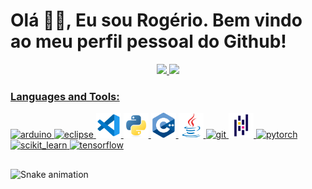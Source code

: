 # Olá 👋🏻, Eu sou Rogério. Bem vindo ao meu perfil pessoal do Github!

<div align="center">
  <a href="https://github.com/rogeri0-filho">
  <img height="180em" src="https://github-readme-stats.vercel.app/api?username=rogeri0-filho&show_icons=true&theme=dark&include_all_commits=true&count_private=true"/>
  <img width="41%" heigth="195px" src="https://github-readme-stats.vercel.app/api/top-langs/?username=rogeri0-filho&layout=compact&langs_count=16&theme=dark"/>
</div>
  
</p>

<h3 align="left">Languages and Tools:</h3>

<p align="left"> 
  <a href="https://www.arduino.cc/" target="_blank" rel="noreferrer"> <img src="https://cdn.worldvectorlogo.com/logos/arduino-1.svg" alt="arduino" width="40" height="40"/> </a>
  <a href="https://www.eclipse.org" target="_blank" rel="noreferrer"> <img  scr="https://github.com/tandpfun/skill-icons/blob/main/icons/Eclipse-Dark.svg" alt="eclipse"  width="40" height="40"/> </a>
  <a href="http://code.visualstudio.com"> <img src="https://raw.githubusercontent.com/vscode-icons/vscode-icons/master/icons/file_type_vscode.svg" alt="VSCode" width="40"/> </a>
  <a href="https://www.python.org" target="_blank" rel="noreferrer"> <img src="https://raw.githubusercontent.com/devicons/devicon/master/icons/python/python-original.svg" alt="python" width="40" height="40"/> </a>
  <a href="https://www.w3schools.com/cpp/" target="_blank" rel="noreferrer"> <img src="https://raw.githubusercontent.com/devicons/devicon/master/icons/cplusplus/cplusplus-original.svg" alt="cplusplus" width="40" height="40"/> </a>
  <a href="https://www.java.com" target="_blank" rel="noreferrer"> <img src="https://raw.githubusercontent.com/devicons/devicon/master/icons/java/java-original.svg" alt="java" width="40" height="40"/> </a>
  <a href="https://git-scm.com/" target="_blank" rel="noreferrer"> <img src="https://www.vectorlogo.zone/logos/git-scm/git-scm-icon.svg" alt="git" width="40" height="40"/> </a> 
  <a href="https://pandas.pydata.org/" target="_blank" rel="noreferrer"> <img src="https://raw.githubusercontent.com/devicons/devicon/2ae2a900d2f041da66e950e4d48052658d850630/icons/pandas/pandas-original.svg" alt="pandas" width="40" height="40"/> </a> 
  <a href="https://pytorch.org/" target="_blank" rel="noreferrer"> <img src="https://www.vectorlogo.zone/logos/pytorch/pytorch-icon.svg" alt="pytorch" width="40" height="40"/> </a> 
  <a href="https://scikit-learn.org/" target="_blank" rel="noreferrer"> <img src="https://upload.wikimedia.org/wikipedia/commons/0/05/Scikit_learn_logo_small.svg" alt="scikit_learn" width="40" height="40"/> </a> 
  <a href="https://www.tensorflow.org" target="_blank" rel="noreferrer"> <img src="https://www.vectorlogo.zone/logos/tensorflow/tensorflow-icon.svg" alt="tensorflow" width="40" height="40"/> </a>
 
</p>

##

<div>

  ![Snake animation](https://github.com/rogeri0-filho/rogeri0-filho/blob/output/github-contribution-grid-snake.svg) 
  
</div>

